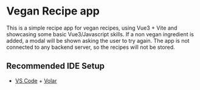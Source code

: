 # Vegan Recipe app

This is a simple recipe app for vegan recipes, using Vue3 + Vite and showcasing some basic Vue3/Javascript skills.
If a non vegan ingredient is added, a modal will be shown asking the user to try again.
The app is not connected to any backend server, so the recipes will not be stored.

## Recommended IDE Setup

- [VS Code](https://code.visualstudio.com/) + [Volar](https://marketplace.visualstudio.com/items?itemName=Vue.volar)
